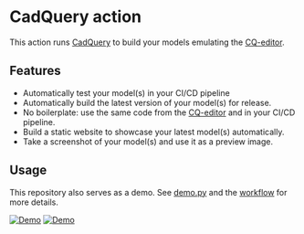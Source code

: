 # CadQuery action

This action runs [CadQuery](https://github.com/CadQuery/cadquery) to build your models emulating
the [CQ-editor](https://github.com/CadQuery/CQ-editor).

## Features

- Automatically test your model(s) in your CI/CD pipeline
- Automatically build the latest version of your model(s) for release.
- No boilerplate: use the same code from the [CQ-editor](https://github.com/CadQuery/CQ-editor) and in your CI/CD
  pipeline.
- Build a static website to showcase your latest model(s) automatically.
- Take a screenshot of your model(s) and use it as a preview image.

## Usage

This repository also serves as a demo. See [demo.py](demo.py) and the [workflow](.github/workflows/ci.yml) for more
details.

[![Demo](https://yeicor.github.io/cadquery-action/models/demo/model.png)](https://yeicor.github.io/cadquery-action/)
[![Demo](https://yeicor.github.io/cadquery-action/models/demo/model.svg)](https://yeicor.github.io/cadquery-action/)